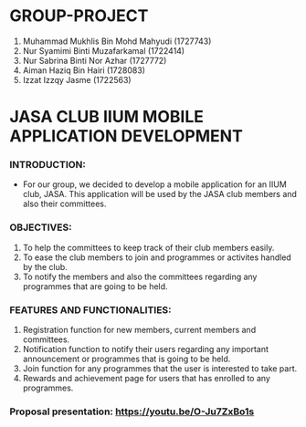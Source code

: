 # GROUP-PROJECT

1) Muhammad Mukhlis Bin Mohd Mahyudi (1727743)
2) Nur Syamimi Binti Muzafarkamal (1722414)
3) Nur Sabrina Binti Nor Azhar (1727772)
4) Aiman Haziq Bin Hairi (1728083)
5) Izzat Izzqy Jasme (1722563)

<h1><strong>JASA CLUB IIUM MOBILE APPLICATION DEVELOPMENT</h1></strong>

### INTRODUCTION:
- For our group, we decided to develop a mobile application for an IIUM club, JASA. This application will be used by the JASA club members and also their committees. 

### OBJECTIVES:
1) To help the committees to keep track of their club members easily.
2) To ease the club members to join and programmes or activites handled by the club.
3) To notify the members and also the committees regarding any programmes that are going to be held.

### FEATURES AND FUNCTIONALITIES: 
1) Registration function for new members, current members and committees.
2) Notification function to notify their users regarding any important announcement or programmes that is going to be held.
3) Join function for any programmes that the user is interested to take part. 
4) Rewards and achievement page for users that has enrolled to any programmes.

### Proposal presentation: https://youtu.be/O-Ju7ZxBo1s
